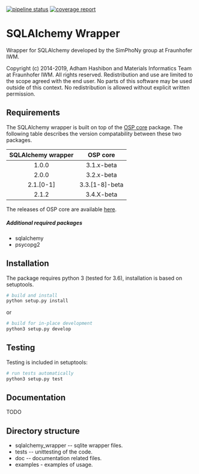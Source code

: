 [![pipeline status](https://gitlab.cc-asp.fraunhofer.de/simphony/wrappers/sqlalchemy-wrapper/badges/master/pipeline.svg)](https://gitlab.cc-asp.fraunhofer.de/simphony/wrappers/sqlalchemy-wrapper/commits/master)
[![coverage report](https://gitlab.cc-asp.fraunhofer.de/simphony/wrappers/sqlalchemy-wrapper/badges/master/coverage.svg)](https://gitlab.cc-asp.fraunhofer.de/simphony/wrappers/sqlalchemy-wrapper/commits/master)

# SQLAlchemy Wrapper

Wrapper for SQLAlchemy developed by the SimPhoNy group at Fraunhofer IWM.

Copyright (c) 2014-2019, Adham Hashibon and Materials Informatics Team at Fraunhofer IWM.
All rights reserved.
Redistribution and use are limited to the scope agreed with the end user.
No parts of this software may be used outside of this context.
No redistribution is allowed without explicit written permission.

## Requirements

The SQLAlchemy wrapper is built on top of the [OSP core](https://github.com/simphony/osp-core) package.
The following table describes the version compatability between these two packages.

| __SQLAlchemy wrapper__ | __OSP core__ |
|   :---:   |   :---:  |
|   1.0.0   |   3.1.x-beta  |
|   2.0.0   |   3.2.x-beta  |
|   2.1.[0-1]   |   3.3.[1-8]-beta  |
|   2.1.2   |   3.4.X-beta  |

The releases of OSP core are available [here](https://github.com/simphony/osp-core/releases).

##### Additional required packages
- sqlalchemy
- psycopg2

## Installation

The package requires python 3 (tested for 3.6), installation is based on setuptools.

```py
# build and install
python setup.py install
```

or

```py
# build for in-place development
python3 setup.py develop
```

## Testing

Testing is included in setuptools:

```py
# run tests automatically
python3 setup.py test
```

## Documentation

TODO

## Directory structure

- sqlalchemy_wrapper -- sqlite wrapper files.
- tests -- unittesting of the code.
- doc -- documentation related files.
- examples - examples of usage.
